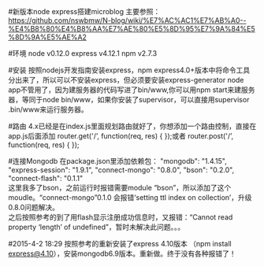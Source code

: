 #新版本node express搭建microblog
主要参照：https://github.com/nswbmw/N-blog/wiki/%E7%AC%AC1%E7%AB%A0--%E4%B8%80%E4%B8%AA%E7%AE%80%E5%8D%95%E7%9A%84%E5%8D%9A%E5%AE%A2

#环境
node v0.12.0
express v4.12.1
npm v2.7.3

#安装
按照nodejs开发指南安装express，npm
express4.0+版本中将命令工具分出来了，所以可以不安装express，但必须要安装express-generator
node app不管用了，因为建服务器的代码写进了bin/www,你可以用npm start来建服务器，等同于node bin/www，如果你安装了supervisor，可以直接用supervisor .bin/www来运行服务器。

#路由
4.x已经是在index.js里面规划路由就好了，你想添加一个路由控制，直接在app.js后面添加
router.get('/’, function(req, res) {
});或者
router.post('/’, function(req, res) {
});

#连接Mongodb
在package.json里添加依赖包：
    "mongodb": "1.4.15",
    "express-session": "1.9.1",
    "connect-mongo": "0.8.0",
    "bson": "0.2.0",
    "connect-flash": "0.1.1"
<br/>这里我多了bson，之前运行时报错需要module “bson”，所以添加了这个moudle。“connect-mongo”0.1.0 会报错‘setting ttl index on collection’，升级0.8.0问题解决。
<br/>之后按照参考的到了用flash显示注册成功信息时，又报错：“Cannot read property ‘length’ of undefined”，暂时未解决此问题。。。

#2015-4-2 18:29
按照参考的重新安装了express 4.10版本 （npm install express@4.10），安装mongodb6.9版本。重新做。终于没有各种报错了！


